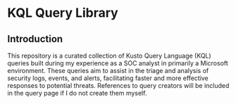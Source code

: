 # KQL Query Library

## Introduction

This repository is a curated collection of Kusto Query Language (KQL) queries built during my experience as a SOC analyst in primarily a Microsoft environment. These queries aim to assist in the triage and analysis of security logs, events, and alerts, facilitating faster and more effective responses to potential threats. References to query creators will be included in the query page if I do not create them myself.

